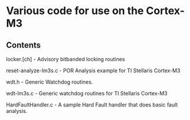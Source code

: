 Various code for use on the Cortex-M3
====================================
Contents
-------------
locker.[ch] - Advisory bitbanded locking routines

reset-analyze-lm3s.c - POR Analysis example for TI Stellaris Cortex-M3

wdt.h - Generic Watchdog routines.

wdt-lm3s.c - Generic watchdog routines for TI Stellaris Cortex-M3

HardFaultHandler.c - A sample Hard Fault handler that does basic fault analysis.


